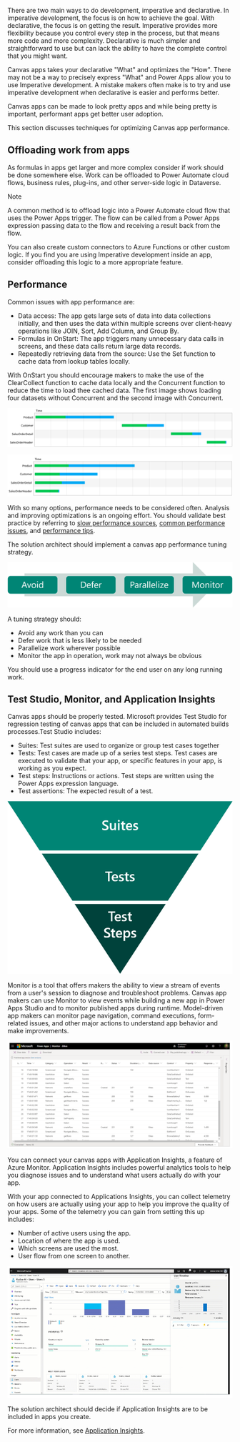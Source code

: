 There are two main ways to do development, imperative and declarative. In imperative development, the focus is on how to achieve the goal. With declarative, the focus is on getting the result. Imperative provides more flexibility because you control every step in the process, but that means more code and more complexity. Declarative is much simpler and straightforward to use but can lack the ability to have the complete control that you might want.

Canvas apps takes your declarative "What" and optimizes the "How". There may not be a way to precisely express "What" and Power Apps allow you to use Imperative development. A mistake makers often make is to try and use imperative development when declarative is easier and performs better.

Canvas apps can be made to look pretty apps and while being pretty is important, performant apps get better user adoption.

This section discusses techniques for optimizing Canvas app performance.

## Offloading work from apps

As formulas in apps get larger and more complex consider if work should be done somewhere else. Work can be offloaded to Power Automate cloud flows, business rules, plug-ins, and other server-side logic in Dataverse.

> [!NOTE]
> A common method is to offload logic into a Power Automate cloud flow that uses the Power Apps trigger. The flow can be called from a Power Apps expression passing data to the flow and receiving a result back from the flow.

You can also create custom connectors to Azure Functions or other custom logic. If you find you are using Imperative development inside an app, consider offloading this logic to a more appropriate feature.

## Performance

Common issues with app performance are:

- Data access: The app gets large sets of data into data collections initially, and then uses the data within multiple screens over client-heavy operations like JOIN, Sort, Add Column, and Group By.
- Formulas in OnStart: The app triggers many unnecessary data calls in screens, and these data calls return large data records.
- Repeatedly retrieving data from the source: Use the Set function to cache data from lookup tables locally.

With OnStart you should encourage makers to make the use of the ClearCollect function to cache data locally and the Concurrent function to reduce the time to load thee cached data. The first image shows loading four datasets without Concurrent and the second image with Concurrent.

![Diagram showing sequential dataset loading.](../media/5-onstart-1.png)

![Diagram showing concurrent dataset loading.](../media/5-onstart-2.png)

With so many options, performance needs to be considered often. Analysis and improving optimizations is an ongoing effort. You should validate best practice by referring to [slow performance sources](https://docs.microsoft.com/powerapps/maker/canvas-apps/slow-performance-sources), [common performance issues](https://docs.microsoft.com/powerapps/maker/canvas-apps/common-performance-issue-resolutions), and [performance tips](https://docs.microsoft.com/powerapps/maker/canvas-apps/performance-tips).

The solution architect should implement a canvas app performance tuning strategy.

![Diagram showing the tuning process strategy.](../media/5-tuning.png)

A tuning strategy should:

- Avoid any work than you can
- Defer work that is less likely to be needed
- Parallelize work wherever possible
- Monitor the app in operation, work may not always be obvious

You should use a progress indicator for the end user on any long running work.

## Test Studio, Monitor, and Application Insights

Canvas apps should be properly tested. Microsoft provides Test Studio for regression testing of canvas apps that can be included in automated builds processes.Test Studio includes:

- Suites: Test suites are used to organize or group test cases together
- Tests: Test cases are made up of a series test steps. Test cases are executed to validate that your app, or specific features in your app, is working as you expect.
- Test steps: Instructions or actions. Test steps are written using the Power Apps expression language.
- Test assertions: The expected result of a test.

![Diagram showing Test Studio suite components.](../media/5-test-studio-components.png)

Monitor is a tool that offers makers the ability to view a stream of events from a user's session to diagnose and troubleshoot problems. Canvas app makers can use Monitor to view events while building a new app in Power Apps Studio and to monitor published apps during runtime. Model-driven app makers can monitor page navigation, command executions, form-related issues, and other major actions to understand app behavior and make improvements.

![Screenshot showing the Monitor tool of events.](../media/5-monitor.png)

You can connect your canvas apps with Application Insights, a feature of Azure Monitor. Application Insights includes powerful analytics tools to help you diagnose issues and to understand what users actually do with your app.

With your app connected to Applications Insights, you can collect telemetry on how users are actually using your app to help you improve the quality of your apps.  Some of the telemetry you can gain from setting this up includes:

- Number of active users using the app.
- Location of where the app is used.
- Which screens are used the most.
- User flow from one screen to another.

![Screenshot of Monitor used for insights.](../media/5-app-insights.png)

The solution architect should decide if Application Insights are to be included in apps you create.

For more information, see [Application Insights](https://docs.microsoft.com/en-us/powerapps/maker/canvas-apps/application-insights).

